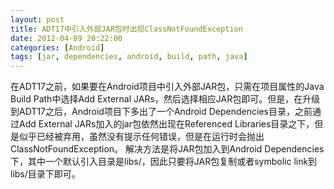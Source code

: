 ```yaml
---
layout: post
title: ADT17中引入外部JAR包时出现ClassNotFoundException
date: 2012-04-09 20:22:00
categories: [Android]
tags: [jar, dependencies, android, build, path, java]
---
```

在ADT17之前，如果要在Android项目中引入外部JAR包，只需在项目属性的Java Build Path中选择Add External JARs，然后选择相应JAR包即可。但是，在升级到ADT17之后，Android项目下多出了一个Android Dependencies目录，之前通过Add External JARs加入的jar包依然出现在Referenced Libraries目录之下，但是似乎已经被弃用，虽然没有提示任何错误，但是在运行时会抛出ClassNotFoundException。
解决方法是将JAR包加入到Android Dependencies下，其中一个默认引入目录是libs/，因此只要将JAR包复制或者symbolic link到libs/目录下即可。
